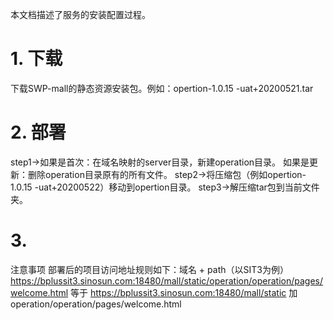 本文档描述了服务的安装配置过程。 
 # 1. 下载 
 下载SWP-mall的静态资源安装包。例如：opertion-1.0.15 -uat+20200521.tar
  # 2. 部署 
   step1->如果是首次：在域名映射的server目录，新建operation目录。  如果是更新：删除operation目录原有的所有文件。 
   step2->将压缩包（例如opertion-1.0.15 -uat+20200522）移动到opertion目录。
   step3->解压缩tar包到当前文件夹。
 # 3.
  注意事项 部署后的项目访问地址规则如下：域名 + path（以SIT3为例） 
  https://bplussit3.sinosun.com:18480/mall/static/operation/operation/pages/welcome.html 
  等于 https://bplussit3.sinosun.com:18480/mall/static 加   operation/operation/pages/welcome.html